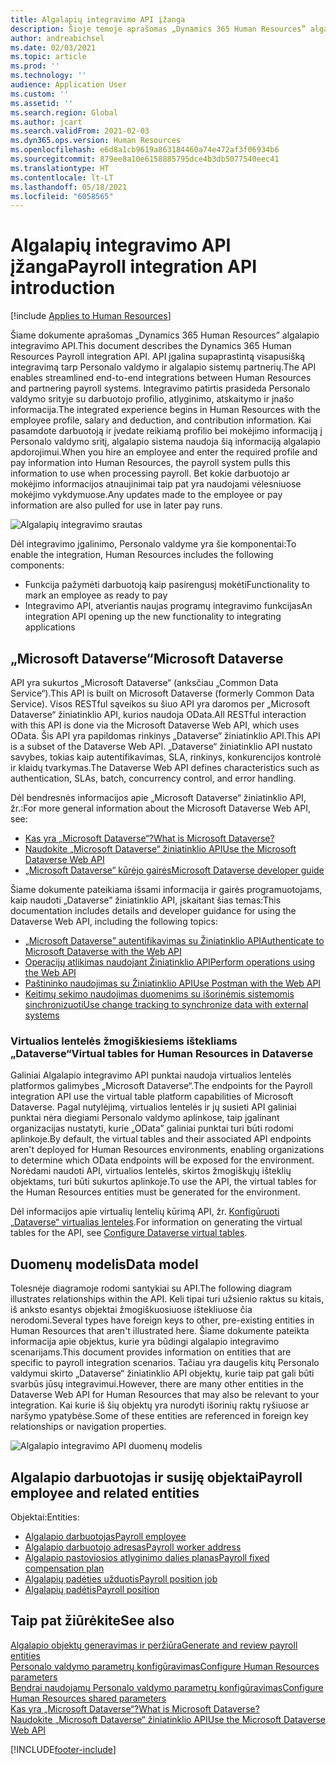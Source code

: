 ```yaml
---
title: Algalapių integravimo API įžanga
description: Šioje temoje aprašomas „Dynamics 365 Human Resources” algalapio integravimo API.
author: andreabichsel
ms.date: 02/03/2021
ms.topic: article
ms.prod: ''
ms.technology: ''
audience: Application User
ms.custom: ''
ms.assetid: ''
ms.search.region: Global
ms.author: jcart
ms.search.validFrom: 2021-02-03
ms.dyn365.ops.version: Human Resources
ms.openlocfilehash: e6d8a1cb9619a863184460a74e472af3f06934b6
ms.sourcegitcommit: 879ee8a10e6158885795dce4b3db5077540eec41
ms.translationtype: HT
ms.contentlocale: lt-LT
ms.lasthandoff: 05/18/2021
ms.locfileid: "6058565"
---
```

# <a name="payroll-integration-api-introduction"></a><span data-ttu-id="afc7b-103">Algalapių integravimo API įžanga</span><span class="sxs-lookup"><span data-stu-id="afc7b-103">Payroll integration API introduction</span></span>

[!include [Applies to Human Resources](../includes/applies-to-hr.md)]

<span data-ttu-id="afc7b-104">Šiame dokumente aprašomas „Dynamics 365 Human Resources” algalapio integravimo API.</span><span class="sxs-lookup"><span data-stu-id="afc7b-104">This document describes the Dynamics 365 Human Resources Payroll integration API.</span></span> <span data-ttu-id="afc7b-105">API įgalina supaprastintą visapusišką integravimą tarp Personalo valdymo ir algalapio sistemų partnerių.</span><span class="sxs-lookup"><span data-stu-id="afc7b-105">The API enables streamlined end-to-end integrations between Human Resources and partnering payroll systems.</span></span> <span data-ttu-id="afc7b-106">Integravimo patirtis prasideda Personalo valdymo srityje su darbuotojo profilio, atlyginimo, atskaitymo ir įnašo informacija.</span><span class="sxs-lookup"><span data-stu-id="afc7b-106">The integrated experience begins in Human Resources with the employee profile, salary and deduction, and contribution information.</span></span> <span data-ttu-id="afc7b-107">Kai pasamdote darbuotoją ir įvedate reikiamą profilio bei mokėjimo informaciją į Personalo valdymo sritį, algalapio sistema naudoja šią informaciją algalapio apdorojimui.</span><span class="sxs-lookup"><span data-stu-id="afc7b-107">When you hire an employee and enter the required profile and pay information into Human Resources, the payroll system pulls this information to use when processing payroll.</span></span> <span data-ttu-id="afc7b-108">Bet kokie darbuotojo ar mokėjimo informacijos atnaujinimai taip pat yra naudojami vėlesniuose mokėjimo vykdymuose.</span><span class="sxs-lookup"><span data-stu-id="afc7b-108">Any updates made to the employee or pay information are also pulled for use in later pay runs.</span></span>

![Algalapių integravimo srautas](media/hr-admin-integration-payroll-api-introduction-flow.png)

<span data-ttu-id="afc7b-110">Dėl integravimo įgalinimo, Personalo valdyme yra šie komponentai:</span><span class="sxs-lookup"><span data-stu-id="afc7b-110">To enable the integration, Human Resources includes the following components:</span></span>

- <span data-ttu-id="afc7b-111">Funkcija pažymėti darbuotoją kaip pasirengusį mokėti</span><span class="sxs-lookup"><span data-stu-id="afc7b-111">Functionality to mark an employee as ready to pay</span></span>
- <span data-ttu-id="afc7b-112">Integravimo API, atveriantis naujas programų integravimo funkcijas</span><span class="sxs-lookup"><span data-stu-id="afc7b-112">An integration API opening up the new functionality to integrating applications</span></span>

## <a name="microsoft-dataverse"></a><span data-ttu-id="afc7b-113">„Microsoft Dataverse“</span><span class="sxs-lookup"><span data-stu-id="afc7b-113">Microsoft Dataverse</span></span>

<span data-ttu-id="afc7b-114">API yra sukurtos „Microsoft Dataverse“ (anksčiau „Common Data Service“).</span><span class="sxs-lookup"><span data-stu-id="afc7b-114">This API is built on Microsoft Dataverse (formerly Common Data Service).</span></span> <span data-ttu-id="afc7b-115">Visos RESTful sąveikos su šiuo API yra daromos per „Microsoft Dataverse“ žiniatinklio API, kurios naudoja OData.</span><span class="sxs-lookup"><span data-stu-id="afc7b-115">All RESTful interaction with this API is done via the Microsoft Dataverse Web API, which uses OData.</span></span> <span data-ttu-id="afc7b-116">Šis API yra papildomas rinkinys „Dataverse“ žiniatinklio API.</span><span class="sxs-lookup"><span data-stu-id="afc7b-116">This API is a subset of the Dataverse Web API.</span></span> <span data-ttu-id="afc7b-117">„Dataverse“ žiniatinklio API nustato savybes, tokias kaip autentifikavimas, SLA, rinkinys, konkurencijos kontrolė ir klaidų tvarkymas.</span><span class="sxs-lookup"><span data-stu-id="afc7b-117">The Dataverse Web API defines characteristics such as authentication, SLAs, batch, concurrency control, and error handling.</span></span>

<span data-ttu-id="afc7b-118">Dėl bendresnės informacijos apie „Microsoft Dataverse“ žiniatinklio API, žr.:</span><span class="sxs-lookup"><span data-stu-id="afc7b-118">For more general information about the Microsoft Dataverse Web API, see:</span></span>

- [<span data-ttu-id="afc7b-119">Kas yra „Microsoft Dataverse“?</span><span class="sxs-lookup"><span data-stu-id="afc7b-119">What is Microsoft Dataverse?</span></span>](/powerapps/maker/data-platform/data-platform-intro)
- [<span data-ttu-id="afc7b-120">Naudokite „Microsoft Dataverse“ žiniatinklio API</span><span class="sxs-lookup"><span data-stu-id="afc7b-120">Use the Microsoft Dataverse Web API</span></span>](/powerapps/developer/data-platform/webapi/overview)
- [<span data-ttu-id="afc7b-121">„Microsoft Dataverse“ kūrėjo gairės</span><span class="sxs-lookup"><span data-stu-id="afc7b-121">Microsoft Dataverse developer guide</span></span>](/powerapps/developer/data-platform)

<span data-ttu-id="afc7b-122">Šiame dokumente pateikiama išsami informacija ir gairės programuotojams, kaip naudoti „Dataverse” žiniatinklio API, įskaitant šias temas:</span><span class="sxs-lookup"><span data-stu-id="afc7b-122">This documentation includes details and developer guidance for using the Dataverse Web API, including the following topics:</span></span>

- [<span data-ttu-id="afc7b-123">„Microsoft Dataverse” autentifikavimas su Žiniatinklio API</span><span class="sxs-lookup"><span data-stu-id="afc7b-123">Authenticate to Microsoft Dataverse with the Web API</span></span>](/powerapps/developer/data-platform/webapi/authenticate-web-api)
- [<span data-ttu-id="afc7b-124">Operacijų atlikimas naudojant Žiniatinklio API</span><span class="sxs-lookup"><span data-stu-id="afc7b-124">Perform operations using the Web API</span></span>](/powerapps/developer/data-platform/webapi/perform-operations-web-api)
- [<span data-ttu-id="afc7b-125">Paštininko naudojimas su Žiniatinklio API</span><span class="sxs-lookup"><span data-stu-id="afc7b-125">Use Postman with the Web API</span></span>](/powerapps/developer/data-platform/webapi/use-postman-web-api)
- [<span data-ttu-id="afc7b-126">Keitimų sekimo naudojimas duomenims su išorinėmis sistemomis sinchronizuoti</span><span class="sxs-lookup"><span data-stu-id="afc7b-126">Use change tracking to synchronize data with external systems</span></span>](/powerapps/developer/data-platform/use-change-tracking-synchronize-data-external-systems)

### <a name="virtual-tables-for-human-resources-in-dataverse"></a><span data-ttu-id="afc7b-127">Virtualios lentelės žmogiškiesiems ištekliams „Dataverse“</span><span class="sxs-lookup"><span data-stu-id="afc7b-127">Virtual tables for Human Resources in Dataverse</span></span>

<span data-ttu-id="afc7b-128">Galiniai Algalapio integravimo API punktai naudoja virtualios lentelės platformos galimybes „Microsoft Dataverse“.</span><span class="sxs-lookup"><span data-stu-id="afc7b-128">The endpoints for the Payroll integration API use the virtual table platform capabilities of Microsoft Dataverse.</span></span> <span data-ttu-id="afc7b-129">Pagal nutylėjimą, virtualios lentelės ir jų susieti API galiniai punktai nėra diegiami Personalo valdymo aplinkose, taip įgalinant organizacijas nustatyti, kurie „OData” galiniai punktai turi būti rodomi aplinkoje.</span><span class="sxs-lookup"><span data-stu-id="afc7b-129">By default, the virtual tables and their associated API endpoints aren't deployed for Human Resources environments, enabling organizations to determine which OData endpoints will be exposed for the environment.</span></span> <span data-ttu-id="afc7b-130">Norėdami naudoti API, virtualios lentelės, skirtos žmogiškųjų išteklių objektams, turi būti sukurtos aplinkoje.</span><span class="sxs-lookup"><span data-stu-id="afc7b-130">To use the API, the virtual tables for the Human Resources entities must be generated for the environment.</span></span>

<span data-ttu-id="afc7b-131">Dėl informacijos apie virtualių lentelių kūrimą API, žr. [Konfigūruoti „Dataverse“ virtualias lenteles](./hr-admin-integration-common-data-service-virtual-entities.md).</span><span class="sxs-lookup"><span data-stu-id="afc7b-131">For information on generating the virtual tables for the API, see [Configure Dataverse virtual tables](./hr-admin-integration-common-data-service-virtual-entities.md).</span></span>

## <a name="data-model"></a><span data-ttu-id="afc7b-132">Duomenų modelis</span><span class="sxs-lookup"><span data-stu-id="afc7b-132">Data model</span></span>

<span data-ttu-id="afc7b-133">Tolesnėje diagramoje rodomi santykiai su API.</span><span class="sxs-lookup"><span data-stu-id="afc7b-133">The following diagram illustrates relationships within the API.</span></span> <span data-ttu-id="afc7b-134">Keli tipai turi užsienio raktus su kitais, iš anksto esantys objektai žmogiškuosiuose ištekliuose čia nerodomi.</span><span class="sxs-lookup"><span data-stu-id="afc7b-134">Several types have foreign keys to other, pre-existing entities in Human Resources that aren't illustrated here.</span></span> <span data-ttu-id="afc7b-135">Šiame dokumente pateikta informacija apie objektus, kurie yra būdingi algalapio integravimo scenarijams.</span><span class="sxs-lookup"><span data-stu-id="afc7b-135">This document provides information on entities that are specific to payroll integration scenarios.</span></span> <span data-ttu-id="afc7b-136">Tačiau yra daugelis kitų Personalo valdymui skirto „Dataverse“ žiniatinklio API objektų, kurie taip pat gali būti svarbūs jūsų integravimui.</span><span class="sxs-lookup"><span data-stu-id="afc7b-136">However, there are many other entities in the Dataverse Web API for Human Resources that may also be relevant to your integration.</span></span> <span data-ttu-id="afc7b-137">Kai kurie iš šių objektų yra nurodyti išorinių raktų ryšiuose ar naršymo ypatybėse.</span><span class="sxs-lookup"><span data-stu-id="afc7b-137">Some of these entities are referenced in foreign key relationships or navigation properties.</span></span>

![Algalapio integravimo API duomenų modelis](media/hr-admin-payroll-api-data-model.png)

## <a name="payroll-employee-and-related-entities"></a><span data-ttu-id="afc7b-139">Algalapio darbuotojas ir susiję objektai</span><span class="sxs-lookup"><span data-stu-id="afc7b-139">Payroll employee and related entities</span></span>

<span data-ttu-id="afc7b-140">Objektai:</span><span class="sxs-lookup"><span data-stu-id="afc7b-140">Entities:</span></span>

- [<span data-ttu-id="afc7b-141">Algalapio darbuotojas</span><span class="sxs-lookup"><span data-stu-id="afc7b-141">Payroll employee</span></span>](hr-admin-integration-payroll-api-payroll-employee.md)
- [<span data-ttu-id="afc7b-142">Algalapio darbuotojo adresas</span><span class="sxs-lookup"><span data-stu-id="afc7b-142">Payroll worker address</span></span>](hr-admin-integration-payroll-api-payroll-worker-address.md)
- [<span data-ttu-id="afc7b-143">Algalapio pastoviosios atlyginimo dalies planas</span><span class="sxs-lookup"><span data-stu-id="afc7b-143">Payroll fixed compensation plan</span></span>](hr-admin-integration-ats-api-recruiting-request-education.md)
- [<span data-ttu-id="afc7b-144">Algalapių padėties užduotis</span><span class="sxs-lookup"><span data-stu-id="afc7b-144">Payroll position job</span></span>](hr-admin-integration-payroll-api-payroll-position-job.md)
- [<span data-ttu-id="afc7b-145">Algalapių padėtis</span><span class="sxs-lookup"><span data-stu-id="afc7b-145">Payroll position</span></span>](hr-admin-integration-payroll-api-payroll-position.md)

## <a name="see-also"></a><span data-ttu-id="afc7b-146">Taip pat žiūrėkite</span><span class="sxs-lookup"><span data-stu-id="afc7b-146">See also</span></span>

[<span data-ttu-id="afc7b-147">Algalapio objektų generavimas ir peržiūra</span><span class="sxs-lookup"><span data-stu-id="afc7b-147">Generate and review payroll entities</span></span>](hr-admin-integration-payroll-api-generate-review-entities.md)<br>
[<span data-ttu-id="afc7b-148">Personalo valdymo parametrų konfigūravimas</span><span class="sxs-lookup"><span data-stu-id="afc7b-148">Configure Human Resources parameters</span></span>](hr-setup-parameters.md)<br>
[<span data-ttu-id="afc7b-149">Bendrai naudojamų Personalo valdymo parametrų konfigūravimas</span><span class="sxs-lookup"><span data-stu-id="afc7b-149">Configure Human Resources shared parameters</span></span>](hr-setup-shared-parameters.md)<br>
[<span data-ttu-id="afc7b-150">Kas yra „Microsoft Dataverse“?</span><span class="sxs-lookup"><span data-stu-id="afc7b-150">What is Microsoft Dataverse?</span></span>](/powerapps/maker/data-platform/data-platform-intro)<br>
[<span data-ttu-id="afc7b-151">Naudokite „Microsoft Dataverse“ žiniatinklio API</span><span class="sxs-lookup"><span data-stu-id="afc7b-151">Use the Microsoft Dataverse Web API</span></span>](/powerapps/developer/data-platform/webapi/overview)<br>

[!INCLUDE[footer-include](../includes/footer-banner.md)]